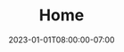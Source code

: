 ---
title: Home
date: 2023-01-01T08:00:00-07:00
draft: false
content_blocks:
  - name: hero
    is_main: true
    heading:
      text: My Cool Hero Heading
    body:
      text: My cool body text.
    ctas:
      - text: CTA 1
        url: /cta-1
      - text: CTA 2
        url: /cta-2
---